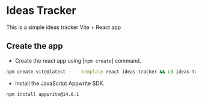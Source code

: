 # Ideas Tracker

This is a simple ideas tracker Vite + React app

## Create the app

- Create the react app using [`npm create`] command.

```bash
npm create vite@latest -- --template react ideas-tracker && cd ideas-tracker
```

- Install the JavaScript Appwrite SDK.

```bash
npm install appwrite@14.0.1
```
